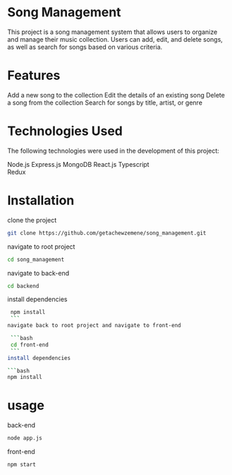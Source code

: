 # Song Management
This project is a song management system that allows users to organize and manage their music collection. Users can add, edit, and delete songs, as well as search for songs based on various criteria.

# Features
Add a new song to the collection
Edit the details of an existing song
Delete a song from the collection
Search for songs by title, artist, or genre

# Technologies Used
The following technologies were used in the development of this project:

Node.js
Express.js
MongoDB
React.js
Typescript  
Redux

# Installation
 clone the project

   ```bash
   git clone https://github.com/getachewzemene/song_management.git
   ```
 navigate to root project

  ```bash 
  cd song_management
  ```
 navigate to back-end 

   ```bash
   cd backend
   ```
 install dependencies

   ```bash
    npm install
    ```
 navigate back to root project and navigate to front-end

    ```bash 
    cd front-end
    ```
 install dependencies

   ```bash
   npm install
   ```

# usage
back-end
  ```bash
  node app.js
  ```
front-end
  ```bash
  npm start
  ```